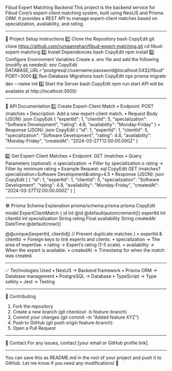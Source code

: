 Fibud Expert Matching Backend
This project is the backend service for Fibud Corp’s expert-client matching system, built using NestJS and Prisma ORM. It provides a REST API to manage expert-client matches based on specialization, availability, and rating.
________________________________________
🚀 Project Setup Instructions
1️⃣ Clone the Repository
bash
CopyEdit
git clone https://github.com/rumaanrehan/fibud-expert-matching.git
cd fibud-expert-matching
2️⃣ Install Dependencies
bash
CopyEdit
npm install
3️⃣ Configure Environment Variables
Create a .env file and add the following (modify as needed):
env
CopyEdit
DATABASE_URL="postgresql://username:password@localhost:5432/fibud"
PORT=3000
4️⃣ Run Database Migrations
bash
CopyEdit
npx prisma migrate dev --name init
5️⃣ Start the Server
bash
CopyEdit
npm run start
API will be available at http://localhost:3000/
________________________________________
📌 API Documentation
1️⃣ Create Expert-Client Match
•	Endpoint: POST /matches
•	Description: Add a new expert-client match.
•	Request Body (JSON):
json
CopyEdit
{
  "expertId": 1,
  "clientId": 5,
  "specialization": "Software Development",
  "rating": 4.8,
  "availability": "Monday-Friday"
}
•	Response (JSON):
json
CopyEdit
{
  "id": 1,
  "expertId": 1,
  "clientId": 5,
  "specialization": "Software Development",
  "rating": 4.8,
  "availability": "Monday-Friday",
  "createdAt": "2024-03-27T12:00:00.000Z"
}
________________________________________
2️⃣ Get Expert-Client Matches
•	Endpoint: GET /matches
•	Query Parameters (optional):
o	specialization → Filter by specialization
o	rating → Filter by minimum rating
•	Example Request:
sql
CopyEdit
GET /matches?specialization=Software Development&rating=4.5
•	Response (JSON):
json
CopyEdit
[
  {
    "id": 1,
    "expertId": 1,
    "clientId": 5,
    "specialization": "Software Development",
    "rating": 4.8,
    "availability": "Monday-Friday",
    "createdAt": "2024-03-27T12:00:00.000Z"
  }
]
________________________________________
🛠 Prisma Schema Explanation
prisma/schema.prisma
prisma
CopyEdit
model ExpertClientMatch {
  id             Int      @id @default(autoincrement())
  expertId       Int
  clientId       Int
  specialization String
  rating         Float
  availability   String
  createdAt      DateTime @default(now())

  @@unique([expertId, clientId]) // Prevent duplicate matches
}
•	expertId & clientId → Foreign keys to link experts and clients.
•	specialization → The area of expertise.
•	rating → Expert’s rating (1-5 scale).
•	availability → When the expert is available.
•	createdAt → Timestamp for when the match was created.
________________________________________
✅ Technologies Used
•	NestJS → Backend framework
•	Prisma ORM → Database management
•	PostgreSQL → Database
•	TypeScript → Type safety
•	Jest → Testing
________________________________________
🔗 Contributing
1.	Fork the repository
2.	Create a new branch (git checkout -b feature-branch)
3.	Commit your changes (git commit -m "Added feature XYZ")
4.	Push to GitHub (git push origin feature-branch)
5.	Open a Pull Request
________________________________________
📧 Contact
For any issues, contact [your email or GitHub profile link].
________________________________________
You can save this as README.md in the root of your project and push it to GitHub. Let me know if you need any modifications! 🚀

